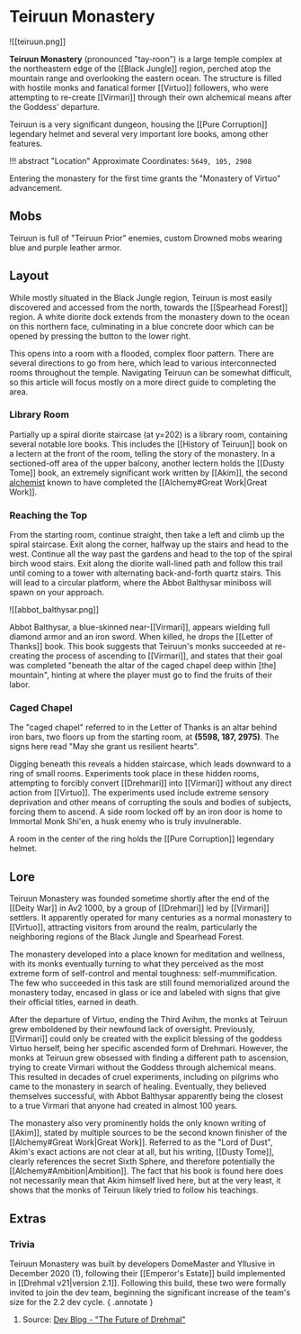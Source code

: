 # Teiruun Monastery

![[teiruun.png]]

**Teiruun Monastery** (pronounced "tay-roon") is a large temple complex at the northeastern edge of the [[Black Jungle]] region, perched atop the mountain range and overlooking the eastern ocean. The structure is filled with hostile monks and fanatical former [[Virtuo]] followers, who were attempting to re-create [[Virmari]] through their own alchemical means after the Goddess' departure.

Teiruun is a very significant dungeon, housing the [[Pure Corruption]] legendary helmet and several very important lore books, among other features.

!!! abstract "Location"
    Approximate Coordinates: `5649, 105, 2908`

Entering the monastery for the first time grants the "Monastery of Virtuo" advancement.

## Mobs

Teiruun is full of "Teiruun Prior" enemies, custom Drowned mobs wearing blue and purple leather armor.

## Layout

While mostly situated in the Black Jungle region, Teiruun is most easily discovered and accessed from the north, towards the [[Spearhead Forest]] region. A white diorite dock extends from the monastery down to the ocean on this northern face, culminating in a blue concrete door which can be opened by pressing the button to the lower right.

This opens into a room with a flooded, complex floor pattern. There are several directions to go from here, which lead to various interconnected rooms throughout the temple. Navigating Teiruun can be somewhat difficult, so this article will focus mostly on a more direct guide to completing the area.

### Library Room

Partially up a spiral diorite staircase (at y=202) is a library room, containing several notable lore books. This includes the [[History of Teiruun]] book on a lectern at the front of the room, telling the story of the monastery. In a sectioned-off area of the upper balcony, another lectern holds the [[Dusty Tome]] book, an extremely significant work written by [[Akim]], the second [alchemist](Alchemy.md) known to have completed the [[Alchemy#Great Work|Great Work]].

### Reaching the Top

From the starting room, continue straight, then take a left and climb up the spiral staircase. Exit along the corner, halfway up the stairs and head to the west. Continue all the way past the gardens and head to the top of the spiral birch wood stairs. Exit along the diorite wall-lined path and follow this trail until coming to a tower with alternating back-and-forth quartz stairs. This will lead to a circular platform, where the Abbot Balthysar miniboss will spawn on your approach.

![[abbot_balthysar.png]]

Abbot Balthysar, a blue-skinned near-[[Virmari]], appears wielding full diamond armor and an iron sword. When killed, he drops the [[Letter of Thanks]] book. This book suggests that Teiruun's monks succeeded at re-creating the process of ascending to [[Virmari]], and states that their goal was completed "beneath the altar of the caged chapel deep within [the] mountain", hinting at where the player must go to find the fruits of their labor.

### Caged Chapel

The "caged chapel" referred to in the Letter of Thanks is an altar behind iron bars, two floors up from the starting room, at **(5598, 187, 2975)**. The signs here read "May she grant us resilient hearts".

Digging beneath this reveals a hidden staircase, which leads downward to a ring of small rooms. Experiments took place in these hidden rooms, attempting to forcibly convert [[Drehmari]] into [[Virmari]] without any direct action from [[Virtuo]]. The experiments used include extreme sensory deprivation and other means of corrupting the souls and bodies of subjects, forcing them to ascend. A side room locked off by an iron door is home to Immortal Monk Shi'en, a husk enemy who is truly invulnerable.

A room in the center of the ring holds the [[Pure Corruption]] legendary helmet.

## Lore

Teiruun Monastery was founded sometime shortly after the end of the [[Deity War]] in Av2 1000, by a group of [[Drehmari]] led by [[Virmari]] settlers. It apparently operated for many centuries as a normal monastery to [[Virtuo]], attracting visitors from around the realm, particularly the neighboring regions of the Black Jungle and Spearhead Forest.

The monastery developed into a place known for meditation and wellness, with its monks eventually turning to what they perceived as the most extreme form of self-control and mental toughness: self-mummification. The few who succeeded in this task are still found memorialized around the monastery today, encased in glass or ice and labeled with signs that give their official titles, earned in death.

After the departure of Virtuo, ending the Third Avihm, the monks at Teiruun grew emboldened by their newfound lack of oversight. Previously, [[Virmari]] could only be created with the explicit blessing of the goddess Virtuo herself, being her specific ascended form of Drehmari. However, the monks at Teiruun grew obsessed with finding a different path to ascension, trying to create Virmari without the Goddess through alchemical means. This resulted in decades of cruel experiments, including on pilgrims who came to the monastery in search of healing. Eventually, they believed themselves successful, with Abbot Balthysar apparently being the closest to a true Virmari that anyone had created in almost 100 years.

The monastery also very prominently holds the only known writing of [[Akim]], stated by multiple sources to be the second known finisher of the [[Alchemy#Great Work|Great Work]]. Referred to as the "Lord of Dust", Akim's exact actions are not clear at all, but his writing, [[Dusty Tome]], clearly references the secret Sixth Sphere, and therefore potentially the [[Alchemy#Ambition|Ambition]]. The fact that his book is found here does not necessarily mean that Akim himself lived here, but at the very least, it shows that the monks of Teiruun likely tried to follow his teachings.

## Extras

### Trivia

Teiruun Monastery was built by developers DomeMaster and Yllusive in December 2020 (1), following their [[Emperor's Estate]] build implemented in [[Drehmal v21|version 2.1]]. Following this build, these two were formally invited to join the dev team, beginning the significant increase of the team's size for the 2.2 dev cycle.
{ .annotate }

1. Source: [Dev Blog - "The Future of Drehmal"](https://www.drehmal.net/post/the-future-of-drehmal)